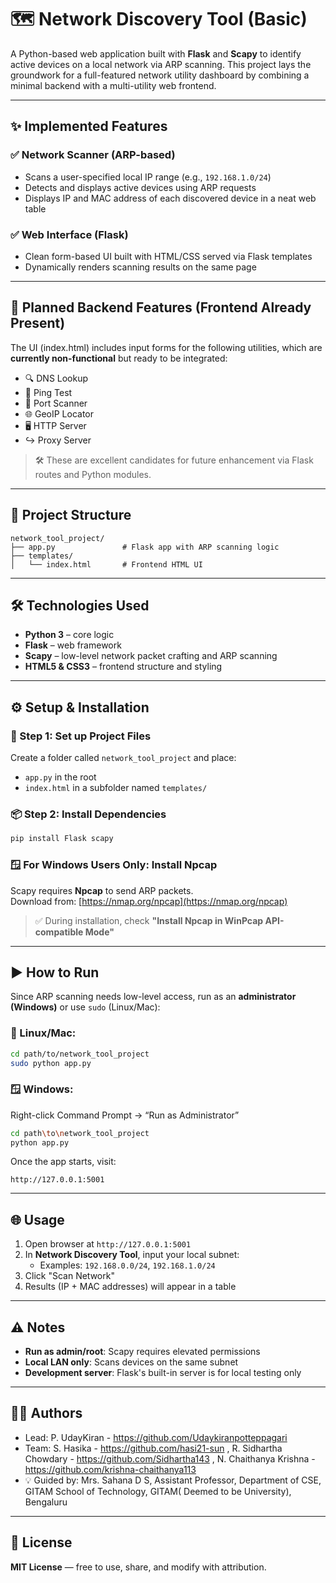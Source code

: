 # 🗺️ Network Discovery Tool (Basic)

A Python-based web application built with **Flask** and **Scapy** to identify active devices on a local network via ARP scanning. This project lays the groundwork for a full-featured network utility dashboard by combining a minimal backend with a multi-utility web frontend.

---

## ✨ Implemented Features

### ✅ Network Scanner (ARP-based)
- Scans a user-specified local IP range (e.g., `192.168.1.0/24`)
- Detects and displays active devices using ARP requests
- Displays IP and MAC address of each discovered device in a neat web table

### ✅ Web Interface (Flask)
- Clean form-based UI built with HTML/CSS served via Flask templates
- Dynamically renders scanning results on the same page

---

## 🚧 Planned Backend Features (Frontend Already Present)

The UI (index.html) includes input forms for the following utilities, which are **currently non-functional** but ready to be integrated:

- 🔍 DNS Lookup
- 🏓 Ping Test
- 🔐 Port Scanner
- 🌐 GeoIP Locator
- 🖥️ HTTP Server
- ↪️ Proxy Server

> 🛠️ These are excellent candidates for future enhancement via Flask routes and Python modules.

---

## 📁 Project Structure

```
network_tool_project/
├── app.py               # Flask app with ARP scanning logic
├── templates/
│   └── index.html       # Frontend HTML UI
```

---

## 🛠️ Technologies Used

- **Python 3** – core logic
- **Flask** – web framework
- **Scapy** – low-level network packet crafting and ARP scanning
- **HTML5 & CSS3** – frontend structure and styling

---

## ⚙️ Setup & Installation

### 🔁 Step 1: Set up Project Files

Create a folder called `network_tool_project` and place:

- `app.py` in the root
- `index.html` in a subfolder named `templates/`

### 📦 Step 2: Install Dependencies

```bash
pip install Flask scapy
```

### 🪟 For Windows Users Only: Install Npcap

Scapy requires **Npcap** to send ARP packets.  
Download from: [https://nmap.org/npcap](https://nmap.org/npcap)

> ✅ During installation, check **"Install Npcap in WinPcap API-compatible Mode"**

---

## ▶️ How to Run

Since ARP scanning needs low-level access, run as an **administrator (Windows)** or use `sudo` (Linux/Mac):

### 🔧 Linux/Mac:
```bash
cd path/to/network_tool_project
sudo python app.py
```

### 🪟 Windows:
Right-click Command Prompt → “Run as Administrator”
```bash
cd path\to\network_tool_project
python app.py
```

Once the app starts, visit:
```
http://127.0.0.1:5001
```

---

## 🌐 Usage

1. Open browser at `http://127.0.0.1:5001`
2. In **Network Discovery Tool**, input your local subnet:
   - Examples: `192.168.0.0/24`, `192.168.1.0/24`
3. Click "Scan Network"
4. Results (IP + MAC addresses) will appear in a table

---

## ⚠️ Notes

- **Run as admin/root**: Scapy requires elevated permissions
- **Local LAN only**: Scans devices on the same subnet
- **Development server**: Flask's built-in server is for local testing only

---


## 🧑‍💻 Authors

- Lead: P. UdayKiran - https://github.com/Udaykiranpotteppagari
- Team: S. Hasika - https://github.com/hasi21-sun ,  R. Sidhartha Chowdary - https://github.com/Sidhartha143 , N. Chaithanya Krishna - https://github.com/krishna-chaithanya113
- 💡 Guided by: Mrs. Sahana D S,
                Assistant Professor,
                Department of CSE,
                GITAM School of Technology, 
                GITAM( Deemed to be University),
                Bengaluru


---

## 📜 License  
**MIT License** — free to use, share, and modify with attribution.
